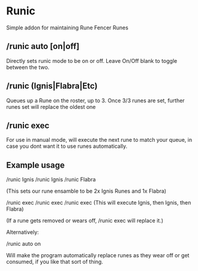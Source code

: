 # Runic

Simple addon for maintaining Rune Fencer Runes

## /runic auto [on|off]

Directly sets runic mode to be on or off. Leave On/Off blank to toggle between the two.

## /runic (Ignis|Flabra|Etc)

Queues up a Rune on the roster, up to 3. Once 3/3 runes are set, further runes set will replace the oldest one

## /runic exec

For use in manual mode, will execute the next rune to match your queue, in case you dont want it to use runes automatically.

## Example usage

/runic Ignis
/runic Ignis
/runic Flabra

(This sets our rune ensamble to be 2x Ignis Runes and 1x Flabra)

/runic exec
/runic exec
/runic exec
(This will execute Ignis, then Ignis, then Flabra)

(If a rune gets removed or wears off, /runic exec will replace it.)

Alternatively:

/runic auto on

Will make the program automatically replace runes as they wear off or get consumed, if you like that sort of thing.